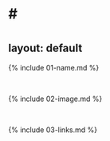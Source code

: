 # <h1> # <h1>
layout: default
---

{% include 01-name.md %}

<br>

{% include 02-image.md %}

<br>

{% include 03-links.md %}

